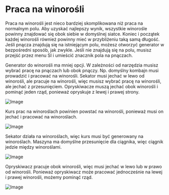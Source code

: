 # Praca na winorośli

Praca na winorośli jest nieco bardziej skomplikowana niż praca na normalnym polu.
Aby uzyskać najlepszy wynik, wszystkie winorośle powinny znajdować się obok siebie w domyślnej siatce.
Koniec i początek każdej winorośli również powinny mieć w przybliżeniu taką samą długość.
Jeśli pnącza znajdują się na istniejącym polu, możesz otworzyć generator w bezpośredni sposób, jak zwykle.
Jeśli nie znajdują się na polu, musisz przejść przez menu SI i umieścić znacznik pola na pnączach.


Generator do winorośli ma mniej opcji.
W zależności od narzędzia musisz wybrać pracę na pnączach lub obok pnączy.
Np. domyślny kombajn musi prowadzić i pracować na winorośli.
      Sekator musi jechać w lewo od winorośli, ale pracuje na winorośli, więc musisz wybrać pracę na winorośli, ale jechać z przesunięciem.
      Opryskiwacze muszą jechać obok winorośli i pominąć jeden rząd, ponieważ opryskuje z lewej i prawej strony.


![Image](assets/imagesvineworkgen_0_0_765_510.png)

Kurs prac na winoroślach powinien powstać na winorośli, ponieważ musi on jechać i pracować na winoroślach.


![Image](assets/imagesvineworkharvest_0_0_765_510.png)

Sekator działa na winoroślach, więc kurs musi być generowany na winoroślach.
Maszyna ma domyślne przesunięcie dla ciągnika, więc ciągnik jedzie między winoroślami.


![Image](assets/imagesvineworkpruner_0_0_765_510.png)

Opryskiwacz pracuje obok winorośli, więc musi jechać w lewo lub w prawo od winorośli.
Ponieważ opryskiwacz może pracować jednocześnie na lewej i prawej winorośli, możemy pominąć rząd.


![Image](assets/imagesvineworkspray_0_0_765_510.png)

